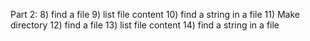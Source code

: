 Part 2:
8) find a file
9) list file content
10) find a string in a file
11) Make directory
12) find a file
13) list file content
14) find a string in a file